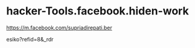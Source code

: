 # hacker-Tools.facebook.hiden-work
https://m.facebook.com/supriadirepati.ber

esiko?refid=8&amp;_rdr
